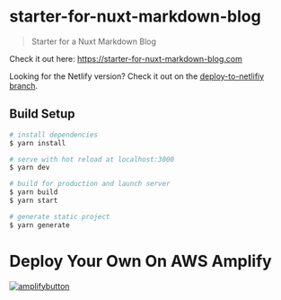 # starter-for-nuxt-markdown-blog

> Starter for a Nuxt Markdown Blog

Check it out here: https://starter-for-nuxt-markdown-blog.com

Looking for the Netlify version? Check it out on the [deploy-to-netlifiy branch](https://github.com/jennapederson/starter-for-nuxt-markdown-blog/tree/deploy-on-netlify).

## Build Setup

``` bash
# install dependencies
$ yarn install

# serve with hot reload at localhost:3000
$ yarn dev

# build for production and launch server
$ yarn build
$ yarn start

# generate static project
$ yarn generate
```

# Deploy Your Own On AWS Amplify

[![amplifybutton](https://oneclick.amplifyapp.com/button.svg)](https://console.aws.amazon.com/amplify/home#/deploy?repo=https://github.com/jennapederson/starter-for-nuxt-markdown-blog)
